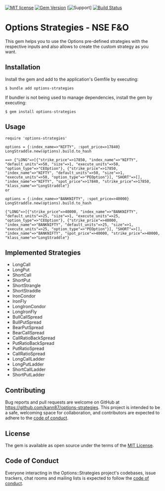 [![MIT license](https://img.shields.io/badge/license-MIT-blue.svg)](https://github.com/kann87/options-strategies/blob/master/LICENSE.txt)
[![Gem Version](https://badge.fury.io/rb/options-strategies.svg)](https://badge.fury.io/rb/options-strategies)
[![Support](https://img.shields.io/badge/options--strategies-gem-green)]
[![Build Status](https://github.com/kann87/options-strategies/actions/workflows/rspec.yml/badge.svg)](https://github.com/kann87/options-strategies/actions/workflows/rspec.yml)

# Options Strategies - NSE F&O

This gem helps you to use the Options pre-defined strategies with the respective inputs and also allows to create the custom strategy as you want.

## Installation

Install the gem and add to the application's Gemfile by executing:

    $ bundle add options-strategies

If bundler is not being used to manage dependencies, install the gem by executing:

    $ gem install options-strategies

## Usage

    require 'options-strategies'
    
    options = {:index_name=>"NIFTY", :spot_price=>17840}
    LongStraddle.new(options).build.to_hash
    
    ==> {"LONG"=>[{"strike_price"=>17850, "index_name"=>"NIFTY", "default_units"=>50, "size"=>1, "execute_units"=>50, "option_type"=>"CEOption"}, {"strike_price"=>17850, "index_name"=>"NIFTY", "default_units"=>50, "size"=>1, "execute_units"=>50, "option_type"=>"PEOption"}], "SHORT"=>[], "index_name"=>"NIFTY", "spot_price"=>17840, "strike_price"=>17850, "klass_name"=>"LongStraddle"}
    or
    
    options = {:index_name=>"BANKNIFTY", :spot_price=>40000}
    LongStraddle.new(options).build.to_hash
    
    {"LONG"=>[{"strike_price"=>40000, "index_name"=>"BANKNIFTY", "default_units"=>25, "size"=>1, "execute_units"=>25, "option_type"=>"CEOption"}, {"strike_price"=>40000, "index_name"=>"BANKNIFTY", "default_units"=>25, "size"=>1, "execute_units"=>25, "option_type"=>"PEOption"}], "SHORT"=>[], "index_name"=>"BANKNIFTY", "spot_price"=>40000, "strike_price"=>40000, "klass_name"=>"LongStraddle"}


## Implemented Strategies

* LongCall
* LongPut
* ShortCall
* ShortPut
* ShortStrangle
* ShortStraddle
* IronCondor
* IronFly
* LongIronCondor
* LongIronFly
* BullCallSpread
* BullPutSpread
* BearPutSpread
* BearCallSpread
* CallRatioBackSpread
* PutRatioBackSpread
* PutRatioSpread
* CallRatioSpread
* LongCallLadder
* LongPutLadder
* ShortCallLadder
* ShortPutLadder


## Contributing

Bug reports and pull requests are welcome on GitHub at https://github.com/kann87/options-strategies. This project is intended to be a safe, welcoming space for collaboration, and contributors are expected to adhere to the [code of conduct](https://github.com/kann87/options-strategies/blob/master/CODE_OF_CONDUCT.md).

## License

The gem is available as open source under the terms of the [MIT License](https://opensource.org/licenses/MIT).

## Code of Conduct

Everyone interacting in the Options::Strategies project's codebases, issue trackers, chat rooms and mailing lists is expected to follow the [code of conduct](https://github.com/[USERNAME]/options-strategies/blob/master/CODE_OF_CONDUCT.md).
